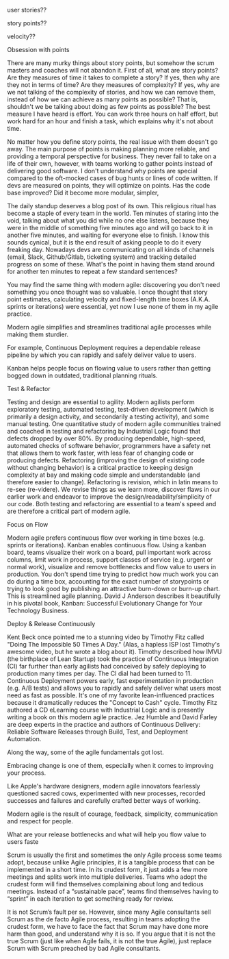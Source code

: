 


user stories??

story points??

velocity??


Obsession with points

There are many murky things about story points, but somehow the scrum masters and coaches will not abandon it. First of all, what are story points? Are they measures of time it takes to complete a story? If yes, then why are they not in terms of time? Are they measures of complexity? If yes, why are we not talking of the complexity of stories, and how we can remove them, instead of how we can achieve as many points as possible? That is, shouldn't we be talking about doing as few points as possible? The best measure I have heard is effort. You can work three hours on half effort, but work hard for an hour and finish a task, which explains why it's not about time.

No matter how you define story points, the real issue with them doesn't go away. The main purpose of points is making planning more reliable, and providing a temporal perspective for business. They never fail to take on a life of their own, however, with teams working to gather points instead of delivering good software. I don't understand why points are special compared to the oft-mocked cases of bug hunts or lines of code written. If devs are measured on points, they will optimize on points. Has the code base improved? Did it become more modular, simpler, 




The daily standup deserves a blog post of its own. This religious ritual has become a staple of every team in the world. Ten minutes of staring into the void, talking about what you did while no one else listens, because they were in the middle of something five minutes ago and will go back to it in another five minutes, and waiting for everyone else to finish. I know this sounds cynical, but it is the end result of asking people to do it every freaking day. Nowadays devs are communicating on all kinds of channels (email, Slack, Github/Gitlab, ticketing system) and tracking detailed progress on some of these. What's the point in having them stand around for another ten minutes to repeat a few standard sentences? 


You may find the same thing with modern agile: discovering you don't need something you once thought was so valuable.
I once thought that story point estimates, calculating velocity and fixed-length time boxes (A.K.A. sprints or iterations) were essential, yet now I use none of them in my agile practice.

Modern agile simplifies and streamlines traditional agile processes while making them sturdier.

For example, Continuous Deployment requires a dependable release pipeline by which you can rapidly and safely deliver value to users.

Kanban helps people focus on flowing value to users rather than getting bogged down in outdated, traditional planning rituals.

Test & Refactor

Testing and design are essential to agility. Modern agilists perform exploratory testing, automated testing, test-driven development (which is primarily a design activity, and secondarily a testing activity), and some manual testing. One quantitative study of modern agile communities trained and coached in testing and refactoring by Industrial Logic found that defects dropped by over 80%. By producing dependable, high-speed, automated checks of software behavior, programmers have a safety net that allows them to work faster, with less fear of changing code or producing defects. Refactoring (improving the design of existing code without changing behavior) is a critical practice to keeping design complexity at bay and making code simple and understandable (and therefore easier to change). Refactoring is revision, which in latin means to re-see (re-videre). We revise things as we learn more, discover flaws in our earlier work and endeavor to improve the design/readability/simplicity of our code. Both testing and refactoring are essential to a team's speed and are therefore a critical part of modern agile.

Focus on Flow

Modern agile prefers continuous flow over working in time boxes (e.g. sprints or iterations). Kanban enables continuous flow. Using a kanban board, teams visualize their work on a board, pull important work across columns, limit work in process, support classes of service (e.g. urgent or normal work), visualize and remove bottlenecks and flow value to users in production. You don't spend time trying to predict how much work you can do during a time box, accounting for the exact number of storypoints or trying to look good by publishing an attractive burn-down or burn-up chart. This is streamlined agile planning. David J Anderson describes it beautifully in his pivotal book, Kanban: Successful Evolutionary Change for Your Technology Business.

Deploy & Release Continuously

Kent Beck once pointed me to a stunning video by Timothy Fitz called "Doing The Impossible 50 Times A Day." (Alas, a hapless ISP lost Timothy's awesome video, but he wrote a blog about it). Timothy described how IMVU (the birthplace of Lean Startup) took the practice of Continuous Integration (CI) far further than early agilists had conceived by safely deploying to production many times per day. The CI dial had been turned to 11. Continuous Deployment powers early, fast experimentation in production (e.g. A/B tests) and allows you to rapidly and safely deliver what users most need as fast as possible. It's one of my favorite lean-influenced practices because it dramatically reduces the "Concept to Cash" cycle. Timothy Fitz authored a CD eLearning course with Industrial Logic and is presently writing a book on this modern agile practice. Jez Humble and David Farley are deep experts in the practice and authors of Continuous Delivery: Reliable Software Releases through Build, Test, and Deployment Automation.

Along the way, some of the agile fundamentals got lost.

Embracing change is one of them, especially when it comes to improving your process.

Like Apple's hardware designers, modern agile innovators fearlessly questioned sacred cows, experimented with new processes, recorded successes and failures and carefully crafted better ways of working.

Modern agile is the result of courage, feedback, simplicity, communication and respect for people.


 What are your release bottlenecks and what will help you flow value to users faste




 Scrum is usually the first and sometimes the only Agile process some teams adopt, because unlike Agile principles, it is a tangible process that can be implemented in a short time. In its crudest form, it just adds a few more meetings and splits work into multiple deliveries. Teams who adopt the crudest form will find themselves complaining about long and tedious meetings. Instead of a “sustainable pace”, teams find themselves having to “sprint” in each iteration to get something ready for review.

It is not Scrum’s fault per se. However, since many Agile consultants sell Scrum as the de facto Agile process, resulting in teams adopting the crudest form, we have to face the fact that Scrum may have done more harm than good, and understand why it is so. If you argue that it is not the true Scrum (just like when Agile fails, it is not the true Agile), just replace Scrum with Scrum preached by bad Agile consultants.
